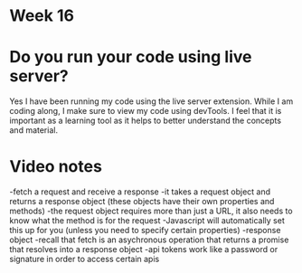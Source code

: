 # Week 16

# Do you run your code using live server? 

Yes I have been running my code using the live server extension. While I am coding along, I make sure to view my code using devTools. I feel that it is important as a learning tool as it helps to better understand the concepts and material. 

# Video notes
-fetch a request and receive a response
-it takes a request object and returns a response object (these objects have their own properties and methods)
-the request object requires more than just a URL, it also needs to know what the method is for the request
-Javascript will automatically set this up for you (unless you need to specify certain properties)
-response object
-recall that fetch is an asychronous operation that returns a promise that resolves into a response object
-api tokens work like a password or signature in order to access certain apis
